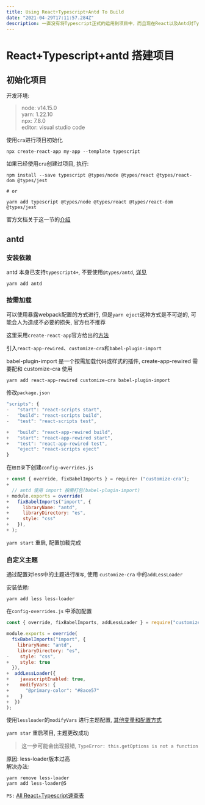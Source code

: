 ```yaml
---
title: Using React+Typescript+Antd To Build
date: "2021-04-29T17:11:57.284Z"
description: 一直没有将Typescript正式的运用到项目中，而且现在React以及Antd对Typescript的支持都很完善，所以这次搭建一个支持Typescript的基础项目环境。
---
```


# React+Typescript+antd 搭建项目

## 初始化项目

开发环境:
> node: v14.15.0<br>
> yarn: 1.22.10<br>
> npx: 7.8.0<br>
> editor: visual studio code<br>

使用`cra`进行项目初始化
```shell
npx create-react-app my-app --template typescript
```

如果已经使用`cra`创建过项目, 执行:
```shell
npm install --save typescript @types/node @types/react @types/react-dom @types/jest

# or

yarn add typescript @types/node @types/react @types/react-dom @types/jest
```
官方文档关于这一节的[介绍](https://create-react-app.dev/docs/adding-typescript/)

## antd

### 安装依赖
antd 本身已支持`typescript4+`, 不要使用`@types/antd`, [详见](https://ant.design/docs/react/use-in-typescript-cn)
```shell
yarn add antd
```

### 按需加载

可以使用暴露webpack配置的方式进行, 但是`yarn eject`这种方式是不可逆的, 可能会人为造成不必要的损失, 官方也不推荐

这里采用`create-react-app`官方给出的[方法](https://github.com/timarney/react-app-rewired)

引入`react-app-rewired`、`customize-cra`和`babel-plugin-import`

babel-plugin-import 是一个按需加载代码或样式的插件, create-app-rewired 需要配和 customize-cra 使用

```shell
yarn add react-app-rewired customize-cra babel-plugin-import
```

修改`package.json`

```javascript
"scripts": {
-   "start": "react-scripts start",
-   "build": "react-scripts build",
-   "test": "react-scripts test",

+   "build": "react-app-rewired build",
+   "start": "react-app-rewired start",
+   "test": "react-app-rewired test",
	"eject": "react-scripts eject"
}
```

在`根目录`下创建`config-overrides.js`

```javascript
+ const { override, fixBabelImports } = require+ ("customize-cra");
+ 
  // antd 使用 import 按需打包(babel-plugin-import)
+ module.exports = override(
+   fixBabelImports("import", {
+     libraryName: "antd",
+     libraryDirectory: "es",
+     style: "css"
+   }),
+ );
```

`yarn start` 重启, 配置加载完成

### 自定义主题

通过配置对less中的主题进行`覆写`, 使用 `customize-cra` 中的`addLessLoader`

安装依赖:
```shell
yarn add less less-loader
```

在`config-overrides.js` 中添加配置
```javascript
const { override, fixBabelImports, addLessLoader } = require("customize-cra");

module.exports = override(
  fixBabelImports("import", {
    libraryName: "antd",
    libraryDirectory: "es",
-    style: "css",
+    style: true
  }),
+  addLessLoader({
+    javascriptEnabled: true,
+    modifyVars: {
+      "@primary-color": "#8ace57"
+    }
+  })
);
```
使用`lessloader`的`modifyVars` 进行主题配置, [其他变量和配置方式](https://ant.design/docs/react/customize-theme-cn)

`yarn star` 重启项目, 主题更改成功
> 这一步可能会出现报错, `TypeError: this.getOptions is not a function` <br>

原因: less-loader版本过高<br>
解决办法: 
```shell
yarn remove less-loader
yarn add less-loader@5
```

`PS:` [All React+Typescript速查表](https://github.com/typescript-cheatsheets/react#reacttypescript-cheatsheets)
